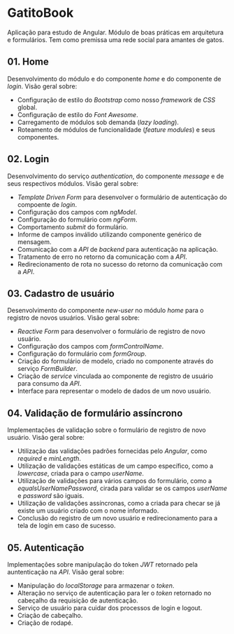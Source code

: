 # GatitoBook

Aplicação para estudo de Angular. Módulo de boas práticas em arquitetura e formulários. Tem como premissa uma rede social para amantes de gatos.

## 01. Home

Desenvolvimento do módulo e do componente _home_ e do componente de _login_.
Visão geral sobre:

- Configuração de estilo do _Bootstrap_ como nosso _framework_ de _CSS_ global.
- Configuração de estilo do _Font Awesome_.
- Carregamento de módulos sob demanda (_lazy loading_).
- Roteamento de módulos de funcionalidade (_feature modules_) e seus componentes.

## 02. Login

Desenvolvimento do serviço _authentication_, do componente _message_ e de seus respectivos módulos.
Visão geral sobre:

- _Template Driven Form_ para desenvolver o formulário de autenticação do compoente de _login_.
- Configuração dos campos com _ngModel_.
- Configuração do formulário com _ngForm_.
- Comportamento _submit_ do formulário.
- Informe de campos inválido utilizando componente genérico de mensagem.
- Comunicação com a _API_ de _backend_ para autenticação na aplicação.
- Tratamento de erro no retorno da comunicação com a _API_.
- Redirecionamento de rota no sucesso do retorno da comunicação com a _API_.

## 03. Cadastro de usuário

Desenvolvimento do componente _new-user_ no módulo _home_ para o registro de novos usuários.
Visão geral sobre:

- _Reactive Form_ para desenvolver o formulário de registro de novo usuário.
- Configuração dos campos com _formControlName_.
- Configuração do formulário com _formGroup_.
- Criação do formulário de modelo, criado no componente através do serviço _FormBuilder_.
- Criação de _service_ vinculada ao componente de registro de usuário para consumo da _API_.
- Interface para representar o modelo de dados de um novo usuário.

## 04. Validação de formulário assíncrono

Implementações de validação sobre o formulário de registro de novo usuário.
Visão geral sobre:

- Utilização das validações padrões fornecidas pelo _Angular_, como _required_ e _minLength_.
- Utilização de validações estáticas de um campo específico, como a _lowercase_, criada para o campo _userName_.
- Utilização de validações para vários campos do formulário, como a _equalsUserNamePassword_, cirada para validar se os campos _userName_ e _password_ são iguais.
- Utilização de validações assíncronas, como a criada para checar se já existe um usuário criado com o nome informado.
- Conclusão do registro de um novo usuário e redirecionamento para a tela de login em caso de sucesso.

## 05. Autenticação

Implementações sobre manipulação do token _JWT_ retornado pela auntenticação na _API_.
Visão geral sobre:

- Manipulação do _localStorage_ para armazenar o _token_.
- Alteração no serviço de autenticação para ler o _token_ retornado no cabeçalho da requisição de autenticação.
- Serviço de usuário para cuidar dos processos de login e logout.
- Criação de cabeçalho.
- Criação de rodapé.
